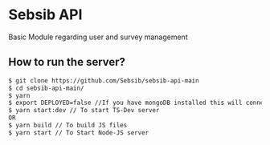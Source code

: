 # Sebsib API
Basic Module regarding user and survey management

## How to run the server?
```sh
$ git clone https://github.com/Sebsib/sebsib-api-main
$ cd sebsib-api-main/
$ yarn
$ export DEPLOYED=false //If you have mongoDB installed this will connect with local MongoDB Server
$ yarn start:dev // To start TS-Dev server
OR
$ yarn build // To build JS files
$ yarn start // To Start Node-JS server
```
